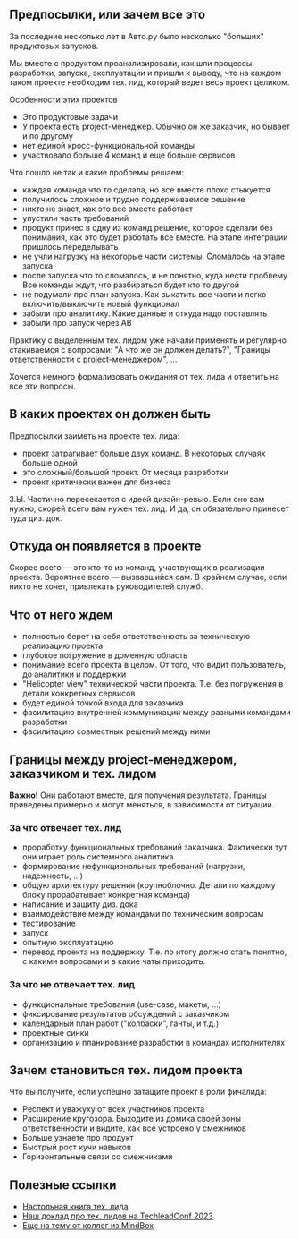 ## Предпосылки, или зачем все это

За последние несколько лет в Авто.ру было несколько "больших" продуктовых запусков.

Мы вместе с продуктом проанализировали, как шли процессы разработки, запуска, эксплуатации и пришли к выводу, что на каждом таком проекте необходим тех. лид, который ведет весь проект целиком.

Особенности этих проектов
- Это продуктовые задачи
- У проекта есть project-менеджер. Обычно он же заказчик, но бывает и по другому
- нет единой кросс-функциональной команды
- участвовало больше 4 команд и еще больше сервисов

Что пошло не так и какие проблемы решаем:
- каждая команда что то сделала, но все вместе плохо стыкуется
- получилось сложное и трудно поддерживаемое решение
- никто не знает, как это все вместе работает
- упустили часть требований
- продукт принес в одну из команд решение, которое сделали без понимания, как это будет работать все вместе. На этапе интеграции пришлось переделывать
- не учли нагрузку на некоторые части системы. Сломалось на этапе запуска
- после запуска что то сломалось, и не понятно, куда нести проблему. Все команды ждут, что разбираться будет кто то другой
- не подумали про план запуска. Как выкатить все части и легко включить/выключить новый функционал
- забыли про аналитику. Какие данные и откуда надо поставлять
- забыли про запуск через AB

Практику с выделенным тех. лидом уже начали применять и регулярно стакиваемся с вопросами: "А что же он должен делать?", "Границы ответственности с project-менеджером", ...

Хочется немного формализовать ожидания от тех. лида и ответить на все эти вопросы.

## В каких проектах он должен быть
Предпосылки заиметь на проекте тех. лида:
- проект затрагивает больше двух команд. В некоторых случаях больше одной
- это сложный/большой проект. От месяца разработки
- проект критически важен для бизнеса

З.Ы. Частично пересекается с идеей дизайн-ревью. Если оно вам нужно, скорей всего вам нужен тех. лид. И да, он обязательно принесет туда диз. док.

## Откуда он появляется в проекте

Скорее всего — это кто-то из команд, участвующих в реализации проекта. Вероятнее всего — вызвавшийся сам.
В крайнем случае, если никто не хочет, привлекать руководителей служб.

## Что от него ждем
- полностью берет на себя ответственность за техническую реализацию проекта
- глубокое погружение в доменную область
- понимание всего проекта в целом. От того, что видит пользователь, до аналитики и поддержки
- "Helicopter view" технической части проекта. Т.е. без погружения в детали конкретных сервисов
- будет единой точкой входа для заказчика
- фасилитацию внутренней коммуникации между разными командами разработки
- фасилитацию совместных решений между ними

## Границы между project-менеджером, заказчиком и тех. лидом

**Важно!** Они работают вместе, для получения результата. Границы приведены примерно и могут меняться, в зависимости от ситуации.

### За что отвечает тех. лид
- проработку функциональных требований заказчика. Фактически тут они играет роль системного аналитика
- формирование нефункциональных требований (нагрузки, надежность, ...)
- общую архитектуру решения (крупноблочно. Детали по каждому блоку прорабатывает конкретная команда)
- написание и защиту диз. дока
- взаимодействие между командами по техническим вопросам
- тестирование
- запуск
- опытную эксплуатацию
- перевод проекта на поддержку. Т.е. по итогу должно стать понятно, с какими вопросами и в какие чаты приходить.

### За что не отвечает тех. лид
- функциональные требования (use-case, макеты, ...)
- фиксирование результатов обсуждений с заказчиком
- календарный план работ ("колбаски", ганты, и т.д.)
- проектные синки
- организацию и планирование разработки в командах исполнителях

## Зачем становиться тех. лидом проекта
Что вы получите, если успешно затащите проект в роли фичалида:
- Респект и уважуху от всех участников проекта
- Расширение кругозора. Выходите из домика своей зоны ответственности и видите, как все устроено у смежников
- Больше узнаете про продукт
- Быстрый рост кучи навыков
- Горизонтальные связи со смежниками

## Полезные ссылки
- [Настольная книга тех. лида](techlead-workbook.md)
- [Наш доклад про тех. лидов на TechleadConf 2023](https://youtu.be/y0IY4PK-fiQ)
- [Еще на тему от коллег из MindBox](https://habr.com/ru/companies/mindbox/articles/741448/)
